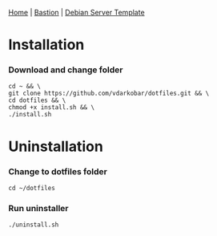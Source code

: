 <p align="left">
  <a href="https://github.com/vdarkobar/Home-Cloud#self-hosted-cloud">Home</a> | <a href="https://github.com/vdarkobar/Home-Cloud/blob/main/shared/Bastion.md">Bastion</a> | <a href="https://github.com/vdarkobar/Home-Cloud/blob/main/shared/Debian.md">Debian Server Template</a>
</p>  
  
# Installation
### Download and change folder
```
cd ~ && \
git clone https://github.com/vdarkobar/dotfiles.git && \
cd dotfiles && \
chmod +x install.sh && \
./install.sh
```
  
# Uninstallation

### Change to dotfiles folder
```
cd ~/dotfiles
```

### Run uninstaller
```
./uninstall.sh
```
